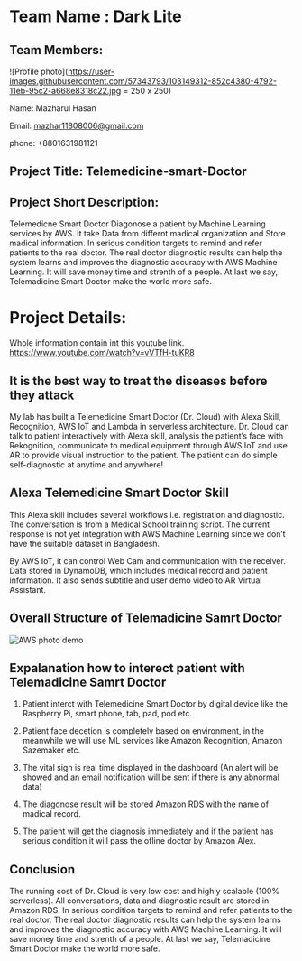 # Team Name : Dark Lite
## Team Members: 
![Profile photo](https://user-images.githubusercontent.com/57343793/103149312-852c4380-4792-11eb-95c2-a668e8318c22.jpg = 250 x 250)

Name: Mazharul Hasan 

Email: mazhar11808006@gmail.com

phone: +8801631981121

## Project Title: Telemedicine-smart-Doctor

## Project Short Description: 
Telemedicne Smart Doctor Diagonose a patient by Machine Learning services by AWS. It take Data from differnt madical organization and Store madical information. In serious condition targets to remind and refer patients to the real doctor. The real doctor diagnostic results can help the system learns and improves the diagnostic accuracy with AWS Machine Learning. It will save money time and strenth of a people. At last we say, Telemadicine Smart Doctor make the world more safe. 

# Project Details:

Whole information contain int this youtube link. 
https://www.youtube.com/watch?v=vVTfH-tuKR8


## It is the best way to treat the diseases before they attack

My lab has built a Telemedicine Smart Doctor (Dr. Cloud) with Alexa Skill, Recognition, AWS IoT and Lambda in serverless architecture. Dr. Cloud can talk to patient interactively with Alexa skill, analysis the patient’s face with Rekognition, communicate to medical equipment through AWS IoT and use AR to provide visual instruction to the patient. The patient can do simple self-diagnostic at anytime and anywhere!

## Alexa Telemedicine Smart Doctor Skill

This Alexa skill includes several workflows i.e. registration and diagnostic. The conversation is from a Medical School training script. The current response is not yet integration with AWS Machine Learning since we don’t have the suitable dataset in Bangladesh. 

By AWS IoT, it can control Web Cam and communication with the receiver. Data stored in DynamoDB, which includes medical record and patient information. It also sends subtitle and user demo video to AR Virtual Assistant.

## Overall Structure of Telemadicine Samrt Doctor
![AWS photo demo](https://user-images.githubusercontent.com/57343793/103148607-ccfb9c80-478b-11eb-8e31-c8498b3860b5.jpg)

## Expalanation how to interect patient with Telemadicine Samrt Doctor

1. Patient interct with Telemedicine Smart Doctor by digital device like the Raspberry Pi, smart phone, tab, pad, pod etc.

2. Patient face decetion is completely based on environment, in the meanwhile we will use ML services like Amazon Recognition, Amazon Sazemaker etc. 

3. The vital sign is real time displayed in the dashboard (An alert will be showed and an email notification will be sent if there is any abnormal data)

4. The diagonose result will be stored Amazon RDS with the name of madical record. 

5. The patient will get the diagnosis immediately and if the patient has serious condition it will pass the ofline doctor by Amazon Alex.  


## Conclusion

The running cost of Dr. Cloud is very low cost and highly scalable (100% serverless). All conversations, data and diagnostic result are stored in Amazon RDS. In serious condition targets to remind and refer patients to the real doctor. The real doctor diagnostic results can help the system learns and improves the diagnostic accuracy with AWS Machine Learning. It will save money time and strenth of a people. At last we say, Telemadicine Smart Doctor make the world more safe. 
